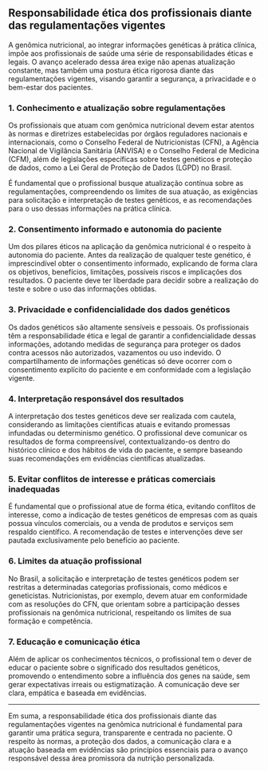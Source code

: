 
## Responsabilidade ética dos profissionais diante das regulamentações vigentes

A genômica nutricional, ao integrar informações genéticas à prática clínica, impõe aos profissionais de saúde uma série de responsabilidades éticas e legais. O avanço acelerado dessa área exige não apenas atualização constante, mas também uma postura ética rigorosa diante das regulamentações vigentes, visando garantir a segurança, a privacidade e o bem-estar dos pacientes.

### 1. **Conhecimento e atualização sobre regulamentações**

Os profissionais que atuam com genômica nutricional devem estar atentos às normas e diretrizes estabelecidas por órgãos reguladores nacionais e internacionais, como o Conselho Federal de Nutricionistas (CFN), a Agência Nacional de Vigilância Sanitária (ANVISA) e o Conselho Federal de Medicina (CFM), além de legislações específicas sobre testes genéticos e proteção de dados, como a Lei Geral de Proteção de Dados (LGPD) no Brasil.

É fundamental que o profissional busque atualização contínua sobre as regulamentações, compreendendo os limites de sua atuação, as exigências para solicitação e interpretação de testes genéticos, e as recomendações para o uso dessas informações na prática clínica.

### 2. **Consentimento informado e autonomia do paciente**

Um dos pilares éticos na aplicação da genômica nutricional é o respeito à autonomia do paciente. Antes da realização de qualquer teste genético, é imprescindível obter o consentimento informado, explicando de forma clara os objetivos, benefícios, limitações, possíveis riscos e implicações dos resultados. O paciente deve ter liberdade para decidir sobre a realização do teste e sobre o uso das informações obtidas.

### 3. **Privacidade e confidencialidade dos dados genéticos**

Os dados genéticos são altamente sensíveis e pessoais. Os profissionais têm a responsabilidade ética e legal de garantir a confidencialidade dessas informações, adotando medidas de segurança para proteger os dados contra acessos não autorizados, vazamentos ou uso indevido. O compartilhamento de informações genéticas só deve ocorrer com o consentimento explícito do paciente e em conformidade com a legislação vigente.

### 4. **Interpretação responsável dos resultados**

A interpretação dos testes genéticos deve ser realizada com cautela, considerando as limitações científicas atuais e evitando promessas infundadas ou determinismo genético. O profissional deve comunicar os resultados de forma compreensível, contextualizando-os dentro do histórico clínico e dos hábitos de vida do paciente, e sempre baseando suas recomendações em evidências científicas atualizadas.

### 5. **Evitar conflitos de interesse e práticas comerciais inadequadas**

É fundamental que o profissional atue de forma ética, evitando conflitos de interesse, como a indicação de testes genéticos de empresas com as quais possua vínculos comerciais, ou a venda de produtos e serviços sem respaldo científico. A recomendação de testes e intervenções deve ser pautada exclusivamente pelo benefício ao paciente.

### 6. **Limites da atuação profissional**

No Brasil, a solicitação e interpretação de testes genéticos podem ser restritas a determinadas categorias profissionais, como médicos e geneticistas. Nutricionistas, por exemplo, devem atuar em conformidade com as resoluções do CFN, que orientam sobre a participação desses profissionais na genômica nutricional, respeitando os limites de sua formação e competência.

### 7. **Educação e comunicação ética**

Além de aplicar os conhecimentos técnicos, o profissional tem o dever de educar o paciente sobre o significado dos resultados genéticos, promovendo o entendimento sobre a influência dos genes na saúde, sem gerar expectativas irreais ou estigmatização. A comunicação deve ser clara, empática e baseada em evidências.

---

Em suma, a responsabilidade ética dos profissionais diante das regulamentações vigentes na genômica nutricional é fundamental para garantir uma prática segura, transparente e centrada no paciente. O respeito às normas, a proteção dos dados, a comunicação clara e a atuação baseada em evidências são princípios essenciais para o avanço responsável dessa área promissora da nutrição personalizada.
```
